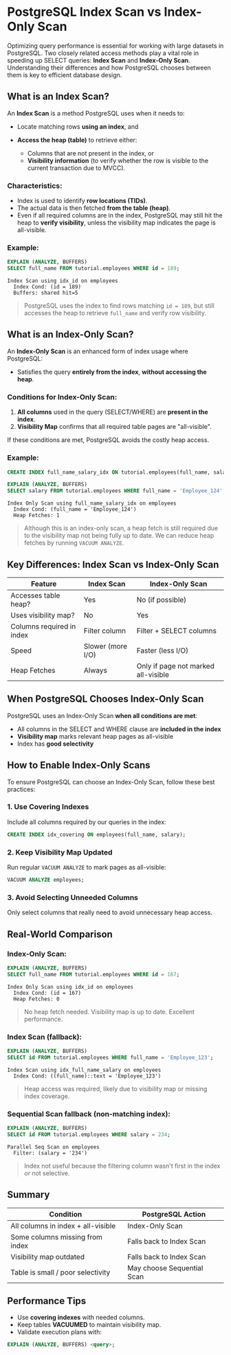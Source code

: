 # PostgreSQL Index Scan vs Index-Only Scan

Optimizing query performance is essential for working with large datasets in PostgreSQL. Two closely related access methods play a vital role in speeding up SELECT queries: **Index Scan** and **Index-Only Scan**. Understanding their differences and how PostgreSQL chooses between them is key to efficient database design.

## What is an Index Scan?

An **Index Scan** is a method PostgreSQL uses when it needs to:

* Locate matching rows **using an index**, and
* **Access the heap (table)** to retrieve either:

  * Columns that are not present in the index, or
  * **Visibility information** (to verify whether the row is visible to the current transaction due to MVCC).

### Characteristics:

* Index is used to identify **row locations (TIDs)**.
* The actual data is then fetched **from the table (heap)**.
* Even if all required columns are in the index, PostgreSQL may still hit the heap to **verify visibility**, unless the visibility map indicates the page is all-visible.

### Example:

```sql
EXPLAIN (ANALYZE, BUFFERS)
SELECT full_name FROM tutorial.employees WHERE id = 189;
```

```text
Index Scan using idx_id on employees  
  Index Cond: (id = 189)
  Buffers: shared hit=5
```

> PostgreSQL uses the index to find rows matching `id = 189`, but still accesses the heap to retrieve `full_name` and verify row visibility.

## What is an Index-Only Scan?

An **Index-Only Scan** is an enhanced form of index usage where PostgreSQL:

* Satisfies the query **entirely from the index**, **without accessing the heap**.

### Conditions for Index-Only Scan:

1. **All columns** used in the query (SELECT/WHERE) are **present in the index**.
2. **Visibility Map** confirms that all required table pages are "all-visible".

If these conditions are met, PostgreSQL avoids the costly heap access.

### Example:

```sql
CREATE INDEX full_name_salary_idx ON tutorial.employees(full_name, salary);

EXPLAIN (ANALYZE, BUFFERS)
SELECT salary FROM tutorial.employees WHERE full_name = 'Employee_124';
```

```text
Index Only Scan using full_name_salary_idx on employees  
  Index Cond: (full_name = 'Employee_124')
  Heap Fetches: 1
```

> Although this is an index-only scan, a heap fetch is still required due to the visibility map not being fully up to date. We can reduce heap fetches by running `VACUUM ANALYZE`.

## Key Differences: Index Scan vs Index-Only Scan

| Feature                   | Index Scan        | Index-Only Scan                     |
| ------------------------- | ----------------- | ----------------------------------- |
| Accesses table heap?      | Yes               | No (if possible)                    |
| Uses visibility map?      | No                | Yes                                 |
| Columns required in index | Filter column     | Filter + SELECT columns             |
| Speed                     | Slower (more I/O) | Faster (less I/O)                   |
| Heap Fetches              | Always            | Only if page not marked all-visible |

## When PostgreSQL Chooses Index-Only Scan

PostgreSQL uses an Index-Only Scan **when all conditions are met**:

* All columns in the SELECT and WHERE clause are **included in the index**
* **Visibility map** marks relevant heap pages as all-visible
* Index has **good selectivity**

## How to Enable Index-Only Scans

To ensure PostgreSQL can choose an Index-Only Scan, follow these best practices:

### 1. Use Covering Indexes

Include all columns required by our queries in the index:

```sql
CREATE INDEX idx_covering ON employees(full_name, salary);
```

### 2. Keep Visibility Map Updated

Run regular `VACUUM ANALYZE` to mark pages as all-visible:

```sql
VACUUM ANALYZE employees;
```

### 3. Avoid Selecting Unneeded Columns

Only select columns that really need to avoid unnecessary heap access.

## Real-World Comparison

### Index-Only Scan:

```sql
EXPLAIN (ANALYZE, BUFFERS)
SELECT full_name FROM tutorial.employees WHERE id = 167;
```

```text
Index Only Scan using idx_id on employees  
  Index Cond: (id = 167)
  Heap Fetches: 0
```

> No heap fetch needed. Visibility map is up to date. Excellent performance.

### Index Scan (fallback):

```sql
EXPLAIN (ANALYZE, BUFFERS)
SELECT id FROM tutorial.employees WHERE full_name = 'Employee_123';
```

```text
Index Scan using idx_full_name_salary on employees  
  Index Cond: ((full_name)::text = 'Employee_123')
```

> Heap access was required, likely due to visibility map or missing index coverage.

### Sequential Scan fallback (non-matching index):

```sql
EXPLAIN (ANALYZE, BUFFERS)
SELECT id FROM tutorial.employees WHERE salary = 234;
```

```text
Parallel Seq Scan on employees  
  Filter: (salary = '234')
```

> Index not useful because the filtering column wasn't first in the index or not selective.

## Summary

| Condition                          | PostgreSQL Action          |
| ---------------------------------- | -------------------------- |
| All columns in index + all-visible | Index-Only Scan            |
| Some columns missing from index    | Falls back to Index Scan   |
| Visibility map outdated            | Falls back to Index Scan   |
| Table is small / poor selectivity  | May choose Sequential Scan |

## Performance Tips

* Use **covering indexes** with needed columns.
* Keep tables **VACUUMED** to maintain visibility map.
* Validate execution plans with:

```sql
EXPLAIN (ANALYZE, BUFFERS) <query>;
```